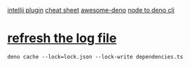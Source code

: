 [intellij plugin](https://blog.jetbrains.com/webstorm/2020/06/deno-support-in-jetbrains-ides/)
[cheat sheet](https://droces.github.io/Deno-Cheat-Sheet/)
[awesome-deno](https://github.com/denolib/awesome-deno)
[node to deno cli](https://deno.land/manual/node/cheatsheet)

# [refresh the log file](https://deno.land/manual/linking_to_external_code/integrity_checking)

```shell
deno cache --lock=lock.json --lock-write dependencies.ts
```
